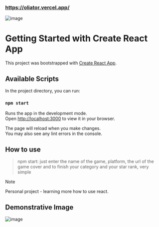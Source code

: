 ### https://oliator.vercel.app/

![image](https://github.com/LucasLima0202/oliator/assets/99288439/a6dc44eb-7e43-4c88-9246-d0d6f111d66c)



# Getting Started with Create React App

This project was bootstrapped with [Create React App](https://github.com/facebook/create-react-app).

## Available Scripts

In the project directory, you can run:

### `npm start`

Runs the app in the development mode.\
Open [http://localhost:3000](http://localhost:3000) to view it in your browser.

The page will reload when you make changes.\
You may also see any lint errors in the console.

## How to use

> npm start: just enter the name of the game, platform, the url of the game cover and to finish your category and your star rank, very simple

> [!NOTE]
> Personal project - learning more how to use react.


## Demonstrative Image  




![image](https://github.com/LucasLima0202/oliator/assets/99288439/b92ecd75-e44d-4a17-a16d-65358055d40b)

